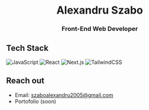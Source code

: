 
<h1 align="center">Alexandru Szabo</h1>
<h3 align="center">Front-End Web Developer</h3>

##  Tech Stack
![JavaScript](https://img.shields.io/badge/JavaScript-F7DF1E?style=flat&logo=javascript&logoColor=black)
![React](https://img.shields.io/badge/React-20232A?style=flat&logo=react&logoColor=61DAFB)
![Next.js](https://img.shields.io/badge/Next.js-black?style=flat&logo=nextdotjs)
![TailwindCSS](https://img.shields.io/badge/TailwindCSS-06B6D4?style=flat&logo=tailwindcss&logoColor=white)

## Reach out

- Email: szaboalexandru2005@gmail.com
- Portofolio (soon)
